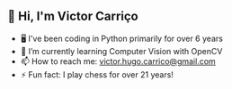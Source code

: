 ## 👋 Hi, I'm Victor Carriço

- 🖥️ I've been coding in Python primarily for over 6 years
- 🌱 I’m currently learning Computer Vision with OpenCV
- 📫 How to reach me: victor.hugo.carrico@gmail.com
- ⚡ Fun fact: I play chess for over 21 years!

<!--
**Kronossaurus/Kronossaurus** is a ✨ _special_ ✨ repository because its `README.md` (this file) appears on your GitHub profile.

Here are some ideas to get you started:

- 🔭 I’m currently working on ...
- 🌱 I’m currently learning ...
- 👯 I’m looking to collaborate on ...
- 🤔 I’m looking for help with ...
- 💬 Ask me about ...
- 📫 How to reach me: ...
- 😄 Pronouns: ...
- ⚡ Fun fact: ...
-->

